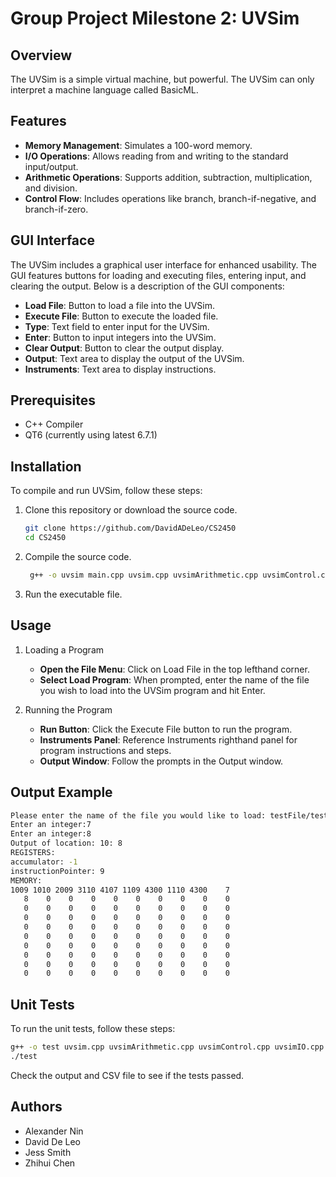 # Group Project Milestone 2: UVSim

## Overview
The UVSim is a simple virtual machine, but powerful. The UVSim can only interpret a machine language called BasicML.

## Features
- **Memory Management**: Simulates a 100-word memory.
- **I/O Operations**: Allows reading from and writing to the standard input/output.
- **Arithmetic Operations**: Supports addition, subtraction, multiplication, and division.
- **Control Flow**: Includes operations like branch, branch-if-negative, and branch-if-zero.

## GUI Interface
The UVSim includes a graphical user interface for enhanced usability. The GUI features buttons for loading and executing files, entering input, and clearing the output. Below is a description of the GUI components:

- **Load File**: Button to load a file into the UVSim.
- **Execute File**: Button to execute the loaded file.
- **Type**: Text field to enter input for the UVSim.
- **Enter**: Button to input integers into the UVSim.
- **Clear Output**: Button to clear the output display.
- **Output**: Text area to display the output of the UVSim.
- **Instruments**: Text area to display instructions.

## Prerequisites
- C++ Compiler
- QT6 (currently using latest 6.7.1)

## Installation
To compile and run UVSim, follow these steps:

1. Clone this repository or download the source code.
   ```bash
   git clone https://github.com/DavidADeLeo/CS2450
   cd CS2450
   ```
2. Compile the source code.
   ```bash
    g++ -o uvsim main.cpp uvsim.cpp uvsimArithmetic.cpp uvsimControl.cpp uvsimIO.cpp
    ```
3. Run the executable file.

## Usage
1. Loading a Program
   - **Open the File Menu**: Click on Load File in the top lefthand corner.
   - **Select Load Program**: When prompted, enter the name of the file you wish to load into the UVSim program and hit Enter.

2. Running the Program
   - **Run Button**: Click the Execute File button to run the program.
   - **Instruments Panel**: Reference Instruments righthand panel for program instructions and steps.
   - **Output Window**: Follow the prompts in the Output window.



## Output Example
```bash
Please enter the name of the file you would like to load: testFile/test1.txt
Enter an integer:7
Enter an integer:8
Output of location: 10: 8
REGISTERS:
accumulator: -1
instructionPointer: 9
MEMORY:
1009 1010 2009 3110 4107 1109 4300 1110 4300    7
   8    0    0    0    0    0    0    0    0    0
   0    0    0    0    0    0    0    0    0    0
   0    0    0    0    0    0    0    0    0    0
   0    0    0    0    0    0    0    0    0    0
   0    0    0    0    0    0    0    0    0    0
   0    0    0    0    0    0    0    0    0    0
   0    0    0    0    0    0    0    0    0    0
   0    0    0    0    0    0    0    0    0    0
   0    0    0    0    0    0    0    0    0    0
```

## Unit Tests
To run the unit tests, follow these steps:
```bash
g++ -o test uvsim.cpp uvsimArithmetic.cpp uvsimControl.cpp uvsimIO.cpp test.cpp
./test
```
Check the output and CSV file to see if the tests passed.

## Authors
- Alexander Nin
- David De Leo
- Jess Smith
- Zhihui Chen

